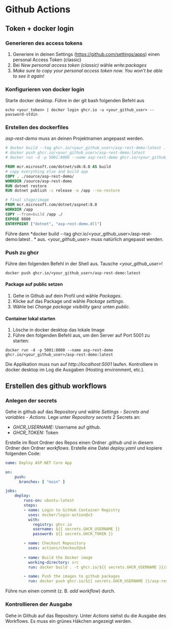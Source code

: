 # Github Actions

## Token + docker login

### Generieren des access tokens

1. Generiere in deinen Settings (https://github.com/settings/apps) einen personal Access Token (classic)
2. Bei *New personal access token (classic)* wähle *write:packages*
3. *Make sure to copy your personal access token now. You won’t be able to see it again!*

### Konfigurieren von docker login

Starte docker desktop. Führe in der git bash folgenden Befehl aus
```
echo <your_token> | docker login ghcr.io -u <your_github_user> --password-stdin
```

### Erstellen des dockerfiles

*asp-rest-demo* muss an deinen Projektnamen angepasst werden.

```dockerfile
# docker build --tag ghcr.io/<your_github_user>/asp-rest-demo:latest . 
# docker push ghcr.io/<your_github_user>/asp-rest-demo:latest
# docker run -d -p 5001:8080 --name asp-rest-demo ghcr.io/<your_github_user>/asp-rest-demo:latest

FROM mcr.microsoft.com/dotnet/sdk:8.0 AS build
# copy everything else and build app
COPY . ./source/asp-rest-demo/
WORKDIR /source/asp-rest-demo
RUN dotnet restore
RUN dotnet publish -c release -o /app --no-restore

# final stage/image
FROM mcr.microsoft.com/dotnet/aspnet:8.0
WORKDIR /app
COPY --from=build /app ./
EXPOSE 8080
ENTRYPOINT ["dotnet", "asp-rest-demo.dll"]
```

Führe dann *docker build --tag ghcr.io/<your_github_user>/asp-rest-demo:latest . * aus.
*<your_github_user>* muss natürlich angepasst werden.

### Push zu ghcr

Führe den folgenden Befehl in der Shell aus. Tausche *<your_github_user>*!

```
docker push ghcr.io/<your_github_user>/asp-rest-demo:latest
```

#### Package auf public setzen

1. Gehe in Github auf dein Profil und wähle *Packages*.
2. Klicke auf das Package und wähle *Package settings*.
3. Wähle bei *Change package visibility* ganz unten *public*.

#### Container lokal starten

1. Lösche in docker desktop das lokale Image
2. Führe den folgenden Befehl aus, um den Server auf Port 5001 zu starten:
   
```
docker run -d -p 5001:8080 --name asp-rest-demo ghcr.io/<your_github_user>/asp-rest-demo:latest
```

Die Applikation muss nun auf *http://localhost:5001* laufen.
Kontrolliere in docker desktop im Log die Ausgaben (Hosting environment, etc.).

## Erstellen des github workflows

### Anlegen der secrets

Gehe in github auf das Repository und wähle *Settings* - *Secrets and variables* - *Actions*.
Lege unter *Repository secrets* 2 Secrets an:
- *GHCR_USERNAME:* Username auf github.
- *GHCR_TOKEN:* Token


Erstelle im Root Ordner des Repos einen Ordner *.github* und in diesem Ordner den Ordner *workflows*.
Erstelle eine Datei *deploy.yaml* und kopiere folgenden Code:

```yaml
name: Deploy ASP.NET Core App

on:
    push:
      branches: [ "main" ]

jobs:
    deploy:
        runs-on: ubuntu-latest
        steps:        
        - name: Login to GitHub Container Registry
          uses: docker/login-action@v3
          with:
            registry: ghcr.io
            username: ${{ secrets.GHCR_USERNAME }}
            password: ${{ secrets.GHCR_TOKEN }}

        - name: Checkout Repository
          uses: actions/checkout@v4
    
        - name: Build the Docker image
          working-directory: src
          run: docker build . -t ghcr.io/${{ secrets.GHCR_USERNAME }}/asp-rest-demo:latest

        - name: Push the images to github packages
          run: docker push ghcr.io/${{ secrets.GHCR_USERNAME }}/asp-rest-demo:latest
```

Führe nun einen commit (z. B. *add workflow*) durch.

### Kontrollieren der Ausgabe

Gehe in Github auf das Repository.
Unter *Actions* siehst du die Ausgabe des Workflows.
Es muss ein grünes Häkchen angezeigt werden.
